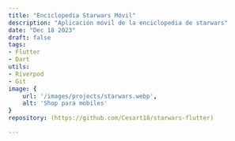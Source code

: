 ```yaml
---
title: "Enciclopedia Starwars Móvil"
description: "Aplicación móvil de la enciclopedia de starwars"
date: "Dec 18 2023"
draft: false
tags:
- Flutter
- Dart
utils:
- Riverpod
- Git
image: {
    url: '/images/projects/starwars.webp',
    alt: 'Shop para mobiles'
}
repository: (https://github.com/Cesart18/starwars-flutter)

---
```



